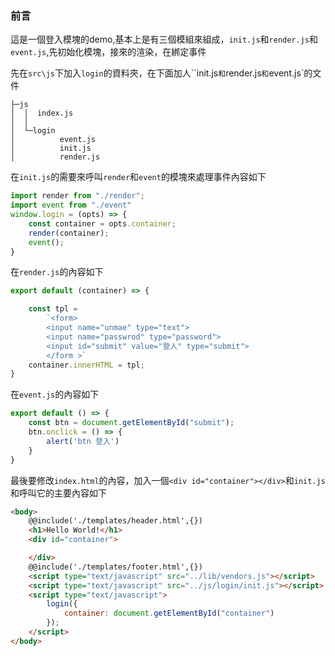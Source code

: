 ### 前言

這是一個登入模塊的demo,基本上是有三個模組來組成，`init.js`和`render.js`和`event.js`,先初始化模塊，接來的渲染，在綁定事件

先在`src\js`下加入`login`的資料夾，在下面加人``init.js`和`render.js`和`event.js`的文件

```
├─js
│  │  index.js
│  │
│  └─login
│          event.js
│          init.js
│          render.js
```

在`init.js`的需要來呼叫`render`和`event`的模塊來處理事件內容如下

```js
import render from "./render";
import event from "./event"
window.login = (opts) => {
    const container = opts.container;
    render(container);
    event();
}
```

在`render.js`的內容如下

```js
export default (container) => {

    const tpl =
        `<form> 
        <input name="unmae" type="text">
        <input name="passwrod" type="password">
        <input id="submit" value="登人" type="submit">
        </form >`
    container.innerHTML = tpl;
}
```

在`event.js`的內容如下

```js
export default () => {
    const btn = document.getElementById("submit");
    btn.onclick = () => {
        alert('btn 登入')
    }
}
```

最後要修改`index.html`的內容，加入一個`<div id="container"></div>`和`init.js`和呼叫它的主要內容如下

```html
<body>
    @@include('./templates/header.html',{})
    <h1>Hello World!</h1>
    <div id="container">

    </div>
    @@include('./templates/footer.html',{})
    <script type="text/javascript" src="../lib/vendors.js"></script>
    <script type="text/javascript" src="../js/login/init.js"></script>
    <script type="text/javascript">
        login({
            container: document.getElementById("container")
        });
    </script>
</body>
```







